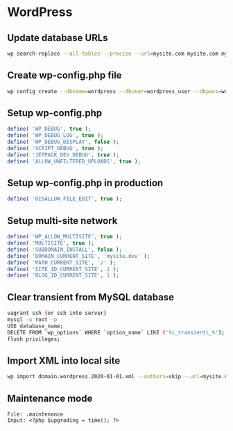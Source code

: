 # WordPress

## Update database URLs
```bash
wp search-replace --all-tables --precise --url=mysite.com mysite.com mysite.dev
```

## Create wp-config.php file
```bash
wp config create --dbname=wordpress --dbuser=wordpress_user --dbpass=wordpress_password --dbprefix=wp_
```

## Setup wp-config.php
```php
define( 'WP_DEBUG', true );
define( 'WP_DEBUG_LOG', true );
define( 'WP_DEBUG_DISPLAY', false );
define( 'SCRIPT_DEBUG', true );
define( 'JETPACK_DEV_DEBUG', true );
define( 'ALLOW_UNFILTERED_UPLOADS', true );
```

## Setup wp-config.php in production
```php
define( 'DISALLOW_FILE_EDIT', true );
```

## Setup multi-site network
```php
define( 'WP_ALLOW_MULTISITE', true );
define( 'MULTISITE', true );
define( 'SUBDOMAIN_INSTALL', false );
define( 'DOMAIN_CURRENT_SITE', 'mysite.dev' );
define( 'PATH_CURRENT_SITE', '/' );
define( 'SITE_ID_CURRENT_SITE', 1 );
define( 'BLOG_ID_CURRENT_SITE', 1 );
```

## Clear transient from MySQL database
```bash
vagrant ssh (or ssh into server)
mysql -u root -p
USE database_name;
DELETE FROM `wp_options` WHERE `option_name` LIKE ('%\_transient\_%');
flush privileges;
```

## Import XML into local site
```bash
wp import domain.wordpress.2020-01-01.xml --authors=skip --url=mysite.dev
```

## Maintenance mode
```
File: .maintenance
Input: <?php $upgrading = time(); ?>
```